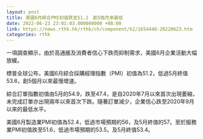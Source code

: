 ```yaml
---
layout: post
title: 美國6月綜合PMI初值跌至51.2　創5個月來最低
date: 2022-06-23 23:01:03.000000000 +08:00
link: https://news.rthk.hk/rthk/ch/component/k2/1654448-20220623.htm
categories: rthk
---
```


一項調查顯示，由於高通脹及消費者信心下跌而抑制需求，美國6月企業活動大幅放緩。

標普全球公布，美國6月綜合採購經理指數（PMI）初值為51.2，低過5月終值53.6，創5個月以來最慢增速。

綜合訂單指數初值由5月的54.9，跌至47.4，是自2020年7月以來首次出現萎縮，未完成訂單亦出現兩年以來首次下跌。隨著訂單減少，企業信心跌至2020年9月以來的最低水平。

美國6月製造業PMI初值為52.4，低過市場預期的56，及5月終值的57。至於服務業PMI初值跌至51.6，低過市場預期的53.5，及5月終值53.4。
